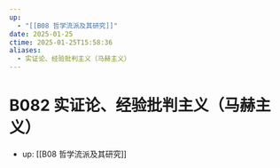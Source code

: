 ```yaml
---
up:
  - "[[B08 哲学流派及其研究]]"
date: 2025-01-25
ctime: 2025-01-25T15:58:36
aliases:
  - 实证论、经验批判主义（马赫主义）
---
```


# B082 实证论、经验批判主义（马赫主义）

- up: [[B08 哲学流派及其研究]]
